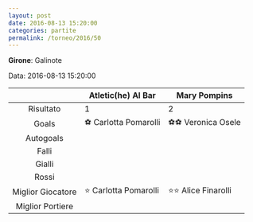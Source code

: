 ```yaml
---
layout: post
date: 2016-08-13 15:20:00
categories: partite
permalink: /torneo/2016/50
---
```

**Girone**: Galinote

Data: 2016-08-13 15:20:00

| | Atletic(he) Al Bar | Mary Pompins |
|:-----:|-----|-----|
Risultato|1|2
Goals|⚽ Carlotta Pomarolli|⚽⚽ Veronica Osele<br/>
Autogoals||
Falli||
Gialli||
Rossi||
Miglior Giocatore|⭐ Carlotta Pomarolli<br/>|⭐⭐ Alice Finarolli<br/>
Miglior Portiere||